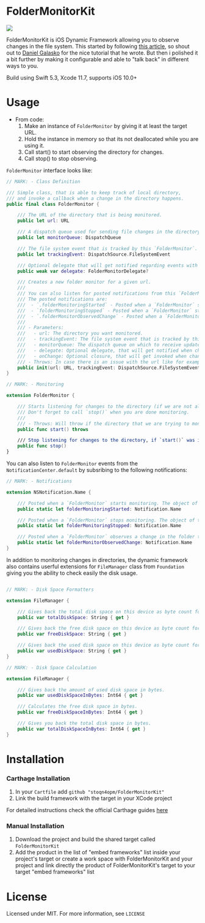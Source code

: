 # FolderMonitorKit
![](https://img.shields.io/badge/version-1.0-brightgreen.svg)


FolderMonitorKit is iOS Dynamic Framework allowing you to observe changes in the file system. This started by following [this article](https://medium.com/over-engineering/monitoring-a-folder-for-changes-in-ios-dc3f8614f902), so shout out to [Daniel Galasko](https://medium.com/@danielgalasko?source=post_page-----dc3f8614f902--------------------------------) for the nice tutorial that he wrote. But then i polished it a bit further by making it configurable and able to "talk back" in different ways to you.

Build using Swift 5.3, Xcode 11.7, supports iOS 10.0+

# Usage

- From code:
	1. Make an instance of `FolderMonitor` by giving it at least the target URL.
	2. Hold the instance in memory so that its not deallocated while you are using it.
	3. Call start() to start observing the directory for changes.
	4. Call stop() to stop observing.

`FolderMonitor` interface looks like:

```swift
// MARK: - Class Definition

/// Simple class, that is able to keep track of local directory,
/// and invoke a callback when a change in the directory happens.
public final class FolderMonitor {

    /// The URL of the directory that is being monitored.
    public let url: URL

    /// A dispatch queue used for sending file changes in the directory.
    public let monitorQueue: DispatchQueue

    /// The file system event that is tracked by this `FolderMonitor`.
    public let trackingEvent: DispatchSource.FileSystemEvent

    /// Optional delegate that will get notified regarding events with this `FolderMonitor`.
    public weak var delegate: FolderMonitorDelegate?

    /// Creates a new folder monitor for a given url.
    ///
    /// You can also listen for posted notifications from this `FolderMonitor` in the `NotificationCenter.default`.
    /// The posted notifications are:
    ///  - `.folderMonitoringStarted` - Posted when a `FolderMonitor` starts monitoring. The object of the notification is the monitor that just started.
    ///  - `folderMonitoringStopped` - Posted when a `FolderMonitor` stops monitoring. The object of the notification is the monitor that just stopped.
    ///  - `.folderMonitorObservedChange` - Posted when a `FolderMonitor` observes a change in the folder that is monitoring. The object of the notification is the monitor that just observed a change.
    ///
    /// - Parameters:
    ///   - url: The directory you want monitored.
    ///   - trackingEvent: The file system event that is tracked by this `FolderMonitor`. Default is: `.write`.
    ///   - monitorQueue: The dispatch queue on which to receive updates. Default is: `DispatchQueue.monitorQueue`
    ///   - delegate: Optional delegate, that will get notified when changes occurs.
    ///   - onChange: Optional closure, that will get invoked when changes occurs.
    /// - Throws: In case there is an issue with the url like for example it points to non existing thing.
    public init(url: URL, trackingEvent: DispatchSource.FileSystemEvent = .write, monitorQueue: DispatchQueue = .newMonitorQueue, delegate: FolderMonitorDelegate? = nil, onChange: (() -> ())? = nil) throws
}

// MARK: - Monitoring

extension FolderMonitor {

    /// Starts listening for changes to the directory (if we are not already).
    /// Don't forget to call `stop()` when you are done monitoring.
    ///
    /// - Throws: Will throw if the directory that we are trying to monitor dissapeared.
    public func start() throws

    /// Stop listening for changes to the directory, if `start()` was invoked first.
    public func stop()
}
``` 

You can also listen to `FolderMonitor` events from the `NotificationCenter.default` by subsribing to the following notifications:

```swift
// MARK: - Notifications

extension NSNotification.Name {

    /// Posted when a `FolderMonitor` starts monitoring. The object of the notification is the monitor that just started.
    public static let folderMonitoringStarted: Notification.Name

    /// Posted when a `FolderMonitor` stops monitoring. The object of the notification is the monitor that just stopped.
    public static let folderMonitoringStopped: Notification.Name

    /// Posted when a `FolderMonitor` observes a change in the folder that is monitoring. The object of the notification is the monitor that just observed a change.
    public static let folderMonitorObservedChange: Notification.Name
}
```

In addition to monitoring changes in directories, the dynamic framework also contains userful extensions for `FileManager` class from `Foundation` giving you the ability to check easily the disk usage.

```swift

// MARK: - Disk Space Formatters

extension FileManager {

    /// Gives back the total disk space on this device as byte count formatted string.
    public var totalDiskSpace: String { get }

    /// Gives back the free disk space on this device as byte count formatted string.
    public var freeDiskSpace: String { get }

    /// Gives back the used disk space on this device as byte count formatted string.
    public var usedDiskSpace: String { get }
}

// MARK: - Disk Space Calculation

extension FileManager {

    /// Gives back the amount of used disk space in bytes.
    public var usedDiskSpaceInBytes: Int64 { get }

    /// Calculates the free disk space in bytes.
    public var freeDiskSpaceInBytes: Int64 { get }

    /// Gives you back the total disk space in bytes.
    public var totalDiskSpaceInBytes: Int64 { get }
}
```

# Installation

### Carthage Installation

1. In your `Cartfile` add `github "stoqn4opm/FolderMonitorKit"`
2. Link the build framework with the target in your XCode project

For detailed instructions check the official Carthage guides [here](https://github.com/Carthage/Carthage)

### Manual Installation

1. Download the project and build the shared target called `FolderMonitorKit`
2. Add the product in the list of "embed frameworks" list inside your project's target or create a work space with FolderMonitorKit and your project and link directly the product of FolderMonitorKit's target to your target "embed frameworks" list

# License
Licensed under MIT. For more information, see `LICENSE`
